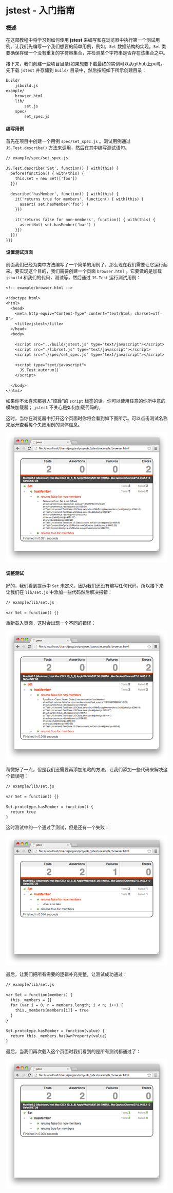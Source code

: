 # jstest - 入门指南 #

### 概述 ###

在这部教程中将学习到如何使用 **jstest** 来编写和在浏览器中执行第一个测试用例。让我们先编写一个我们想要的简单用例，例如，`Set` 数据结构的实现。`Set` 类要确保存储一个没有重复的字符串集合，并检测某个字符串是否存在该集合之中。

接下来，我们创建一些项目目录(如果想要下载最终的实例可以从github上pull)。先下载 `jstest` 并存储到 `build/` 目录中，然后按照如下所示创建目录：

	build/
	    jsbuild.js
	example/
	    browser.html
	    lib/
	        set.js
	    spec/
	        set_spec.js

#### 编写用例 ####

首先在项目中创建一个用例 `spec/set_spec.js` 。测试用例通过 `JS.Test.describe()` 方法来调用，然后在其中编写测试语句。

	// example/spec/set_spec.js
	
	JS.Test.describe('Set', function() { with(this) {
	  before(function() { with(this) {
	    this.set = new Set(['foo'])
	  }})
	
	  describe('hasMember', function() { with(this) {
	    it('returns true for members', function() { with(this) {
	      assert( set.hasMember('foo') )
	    }})
	
	    it('returns false for non-members', function() { with(this) {
	      assertNot( set.hasMember('bar') )
	    }})
	  }})
	}})

#### 设置测试页面 ####

前面我们已经为类中方法编写了一个简单的用例了，那么现在我们需要让它运行起来。要实现这个目的，我们需要创建一个页面 `browser.html` 。它要做的是加载 `jsbuild` 和我们的代码，测试等，然后通过 `JS.Test` 运行测试用例：

	<!-- example/browser.html -->
	
	<!doctype html>
	<html>
	  <head>
	    <meta http-equiv="Content-Type" content="text/html; charset=utf-8">
	    <title>jstest</title>
	  </head>
	  <body>
	
	    <script src="../build/jstest.js" type="text/javascript"></script>
	    <script src="./lib/set.js" type="text/javascript"></script>
	    <script src="./spec/set_spec.js" type="text/javascript"></script>
	
	    <script type="text/javascript">
	      JS.Test.autorun()
	    </script>
	
	  </body>
	</html>

如果你不太喜欢那另人“烦躁”的 `script` 标签的话，你可以使用任意的你所中意的模块加载器； `jstest` 不关心是如何加载代码的。

这时，当你在浏览器中打开这个页面时你将会看到如下图所示。可以点击测试名称来展开查看每个失败用例的具体信息。

![](./images/test1.png)

#### 调整测试 ####

好的，我们看到提示中 `Set` 未定义，因为我们还没有编写任何代码，所以接下来让我们在 `lib/set.js` 中添加一些代码然后解决报错：

	// example/lib/set.js
	
	var Set = function() {}

重新载入页面，这时会出现一个不同的错误：

![](./images/test2.png)

稍微好了一点，但是我们还需要再添加忽略的方法。让我们添加一些代码来解决这个错误吧：

	// example/lib/set.js
	
	var Set = function() {}
	
	Set.prototype.hasMember = function() {
	  return true
	}

这时测试中的一个通过了测试，但是还有一个失败：

![](./images/test3.png)

最后，让我们把所有需要的逻辑补充完整，让测试成功通过：

	// example/lib/set.js
	
	var Set = function(members) {
	  this._members = {}
	  for (var i = 0, n = members.length; i < n; i++) {
	    this._members[members[i]] = true
	  }
	}
	
	Set.prototype.hasMember = function(value) {
	  return this._members.hasOwnProperty(value)
	}

最后，当我们再次载入这个页面时我们看到的是所有测试都通过了：

![Bingo!](./images/test4.png)